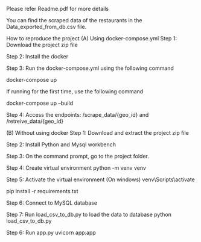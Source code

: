 Please refer Readme.pdf for more details

You can find the scraped data of the restaurants in the Data_exported_from_db.csv file. 

How to reproduce the project
(A) Using docker-compose.yml
Step 1: Download the project zip file

Step 2: Install the docker

Step 3: Run the docker-compose.yml using the following command

docker-compose up

If running for the first time, use the following command

docker-compose up –build

Step 4: Access the endpoints: /scrape_data/{geo_id} and /retreive_data/{geo_id}

(B) Without using docker
Step 1: Download and extract the project zip file

Step 2: Install Python and Mysql workbench

Step 3: On the command prompt, go to the project folder.

Step 4: Create virtual environment
python -m venv venv

Step 5: Activate the virtual environment
(On windows) venv\Scripts\activate

pip install -r requirements.txt

Step 6: Connect to MySQL database

Step 7: Run load_csv_to_db.py to load the data to database
python load_csv_to_db.py

Step 6: Run app.py 
uvicorn app:app
